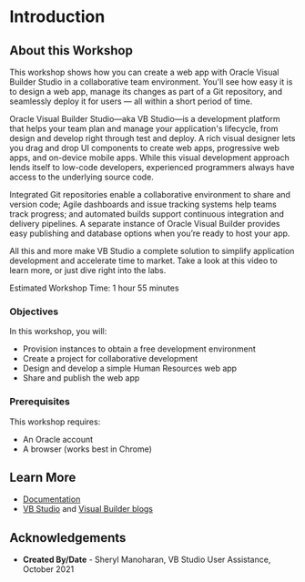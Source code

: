 # Introduction

## About this Workshop

This workshop shows how you can create a web app with Oracle Visual Builder Studio in a collaborative team environment. You'll see how easy it is to design a web app, manage its changes as part of a Git repository, and seamlessly deploy it for users — all within a short period of time.

Oracle Visual Builder Studio—aka VB Studio—is a development platform that helps your team plan and manage your application's lifecycle, from design and develop right through test and deploy. A rich visual designer lets you drag and drop UI components to create web apps, progressive web apps, and on-device mobile apps. While this visual development approach lends itself to low-code developers, experienced programmers always have access to the underlying source code.

Integrated Git repositories enable a collaborative environment to share and version code; Agile dashboards and issue tracking systems help teams track progress; and automated builds support continuous integration and delivery pipelines. A separate instance of Oracle Visual Builder provides easy publishing and database options when you’re ready to host your app.

All this and more make VB Studio a complete solution to simplify application development and accelerate time to market. Take a look at this video to learn more, or just dive right into the labs.
  [](youtube:pMmrNIypI7c)

Estimated Workshop Time: 1 hour 55 minutes

### Objectives

In this workshop, you will:
* Provision instances to obtain a free development environment
* Create a project for collaborative development
* Design and develop a simple Human Resources web app
* Share and publish the web app

### Prerequisites
This workshop requires:
* An Oracle account
* A browser (works best in Chrome)

## Learn More

* [Documentation](https://docs.oracle.com/en/cloud/paas/visual-builder/index.html)
* [VB Studio](https://blogs.oracle.com/vbcs/visual-builder-studio-2) and [Visual Builder blogs](https://blogs.oracle.com/vbcs/)

## Acknowledgements
* **Created By/Date** - Sheryl Manoharan, VB Studio User Assistance, October 2021
<!--* **Last Updated By** - October 2021 --!>
